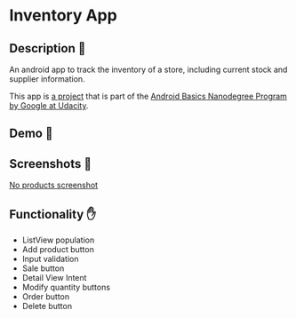 # Inventory App

## Description :pencil:

An android app to track the inventory of a store, including current stock and supplier information.

This app is [a project](https://www.udacity.com/course/android-basics-data-storage--ud845) that is part of the [Android Basics Nanodegree Program by Google at Udacity](https://www.udacity.com/course/android-basics-nanodegree-by-google--nd803).

## Demo :iphone:

## Screenshots :iphone:

[No products screenshot](https://github.com/joshvocal/Inventory-App/blob/master/demo/screenshot-no-products.png)

## Functionality :hand:

* ListView population
* Add product button
* Input validation
* Sale button
* Detail View Intent
* Modify quantity buttons
* Order button
* Delete button

